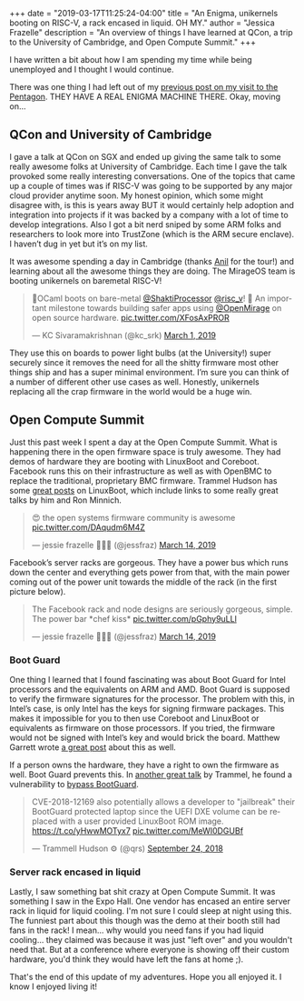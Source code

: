+++
date = "2019-03-17T11:25:24-04:00"
title = "An Enigma, unikernels booting on RISC-V, a rack encased in liquid. OH MY."
author = "Jessica Frazelle"
description = "An overview of things I have learned at QCon, a trip to the University of Cambridge, and Open Compute Summit."
+++

I have written a bit about how I am spending my time while being unemployed and
I thought I would continue.

There was one thing I had left out of my [previous post on my visit to the Pentagon](https://blog.jessfraz.com/post/government-medicine-capitalism/).
THEY HAVE A REAL ENIGMA MACHINE THERE. Okay, moving on...

## QCon and University of Cambridge

I gave a talk at QCon on SGX and ended up giving the same talk to some really
awesome folks at University of Cambridge. Each time I gave the talk provoked
some really interesting conversations. One of the topics that came up a couple of
times was if RISC-V was going to be supported by any major cloud provider anytime soon. 
My honest opinion, which some might disagree with, is this is years away BUT it would certainly help adoption and integration into projects if it was backed by a company with a lot of time to develop integrations. Also I got a bit nerd sniped by some ARM folks and researchers to look more into TrustZone (which is the ARM secure enclave). I haven’t dug in yet but it’s on my list. 

It was awesome spending a day in Cambridge (thanks [Anil](https://twitter.com/avsm) for the tour!) and learning about all the awesome things they are doing. The MirageOS team is booting unikernels on baremetal RISC-V! 


<blockquote class="twitter-tweet" data-lang="en"><p lang="en" dir="ltr">🎉OCaml boots on bare-metal <a href="https://twitter.com/ShaktiProcessor?ref_src=twsrc%5Etfw">@ShaktiProcessor</a> <a href="https://twitter.com/risc_v?ref_src=twsrc%5Etfw">@risc_v</a>! 🎉 An important milestone towards building safer apps using <a href="https://twitter.com/OpenMirage?ref_src=twsrc%5Etfw">@OpenMirage</a> on open source hardware. <a href="https://t.co/XFosAxPROR">pic.twitter.com/XFosAxPROR</a></p>&mdash; KC Sivaramakrishnan (@kc_srk) <a href="https://twitter.com/kc_srk/status/1101479406084583424?ref_src=twsrc%5Etfw">March 1, 2019</a></blockquote>
<script async src="https://platform.twitter.com/widgets.js" charset="utf-8"></script>


They use this on boards to power light bulbs (at the University!) super securely since it removes the need for all the shitty firmware most other things ship and has a super minimal environment. I’m sure you can think of a number of different other use cases as well. Honestly, unikernels replacing all the crap firmware in the world would be a huge win.

## Open Compute Summit

Just this past week I spent a day at the Open Compute Summit. What is happening there in the open firmware space is truly awesome. They had demos of hardware they are booting with LinuxBoot and Coreboot. Facebook runs this on their infrastructure as well as with OpenBMC to replace the traditional, proprietary BMC firmware. Trammel Hudson has some [great posts](https://trmm.net/LinuxBoot_34c3) on LinuxBoot, which include links to some really great talks by him and Ron Minnich.

<blockquote class="twitter-tweet" data-lang="en"><p lang="en" dir="ltr">😍 the open systems firmware community is awesome <a href="https://t.co/DAqudm6M4Z">pic.twitter.com/DAqudm6M4Z</a></p>&mdash; jessie frazelle 👩🏼‍🚀 (@jessfraz) <a href="https://twitter.com/jessfraz/status/1106301027408465920?ref_src=twsrc%5Etfw">March 14, 2019</a></blockquote>
<script async src="https://platform.twitter.com/widgets.js" charset="utf-8"></script>


Facebook’s server racks are gorgeous. They have a power bus which runs down the center and everything gets power from that, with the main power coming out of the power unit towards the middle of the rack (in the first picture below).

<blockquote class="twitter-tweet" data-lang="en"><p lang="en" dir="ltr">The Facebook rack and node designs are seriously gorgeous, simple. The power bar *chef kiss* <a href="https://t.co/pGphy9uLLl">pic.twitter.com/pGphy9uLLl</a></p>&mdash; jessie frazelle 👩🏼‍🚀 (@jessfraz) <a href="https://twitter.com/jessfraz/status/1106336080956018689?ref_src=twsrc%5Etfw">March 14, 2019</a></blockquote>
<script async src="https://platform.twitter.com/widgets.js" charset="utf-8"></script>


### Boot Guard

One thing I learned that I found fascinating was about Boot Guard for Intel processors and the equivalents on ARM and AMD. Boot Guard is supposed to verify the firmware signatures for the processor. The problem with this, in Intel’s case, is only Intel has the keys for signing firmware packages. This makes it impossible for you to then use Coreboot and LinuxBoot or equivalents as firmware on those processors. If you tried, the firmware would not be signed with Intel’s key and would brick the board. Matthew Garrett wrote [a great post](https://mjg59.dreamwidth.org/33981.html) about this as well. 

If a person owns the hardware, they have a right to own the firmware as well. Boot Guard prevents this. In [another great talk](https://trmm.net/OSFC_2018_Security_keynote#Boot_Guard) by Trammel, he found a vulnerability to [bypass BootGuard](https://cve.mitre.org/cgi-bin/cvename.cgi?name=CVE-2018-12169). 

<blockquote class="twitter-tweet" data-lang="en"><p lang="en" dir="ltr">CVE-2018-12169 also potentially allows a developer to &quot;jailbreak&quot; their BootGuard protected laptop since the UEFI DXE volume can be replaced with a user provided LinuxBoot ROM image. <a href="https://t.co/yHwwMOTyx7">https://t.co/yHwwMOTyx7</a> <a href="https://t.co/MeWI0DGUBf">pic.twitter.com/MeWI0DGUBf</a></p>&mdash; Trammell Hudson ⚙ (@qrs) <a href="https://twitter.com/qrs/status/1044157473882591233?ref_src=twsrc%5Etfw">September 24, 2018</a></blockquote>
<script async src="https://platform.twitter.com/widgets.js" charset="utf-8"></script>



### Server rack encased in liquid

Lastly, I saw something bat shit crazy at Open Compute Summit. It was
something I saw in the Expo Hall. One vendor has encased an entire server rack
in liquid for liquid cooling. I'm not sure I could sleep at night using this.
The funniest part about this though was the demo at their booth still had fans
in the rack! I mean... why would you need fans if you had liquid cooling...
they claimed was because it was just "left over" and you wouldn't need that.
But at a conference where everyone is showing off their custom hardware, you'd
think they would have left the fans at home ;).


That's the end of this update of my adventures. Hope you all enjoyed it. I know
I enjoyed living it!
